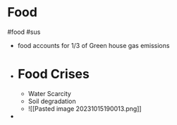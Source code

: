 # Food
#food
#sus 


- food accounts for 1/3 of Green house gas emissions
- # Food Crises
	- Water Scarcity
	- Soil degradation
	- ![[Pasted image 20231015190013.png]]
- 